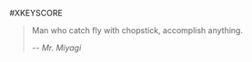 #XKEYSCORE

>  Man who catch fly with chopstick, accomplish anything. 
>  
>  -- <cite>Mr. Miyagi</cite>
